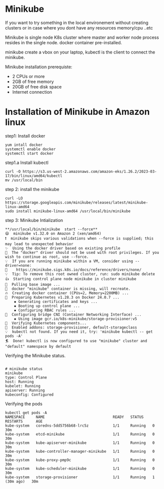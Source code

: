 # Minikube
If you want to try something in the local environement without creating clusters or in case where you
dont have any resources memory/cpu ..etc

Minikube is single node K8s cluster where master and worker node process resides in the single node.
docker container pre-installed.

minikube create a vbox on your laptop, kubectl is the client to connect the minikube.

Minikube installation prerequiste:
- 2 CPUs or more
- 2GB of free memory
- 20GB of free disk space
- Internet connection

# Installation of Minikube in Amazon linux

step1: Install docker 
```code
yum intall docker
systemctl enable docker
systemctl start docker
```

step1.a Install kubectl 
```code
curl -O https://s3.us-west-2.amazonaws.com/amazon-eks/1.26.2/2023-03-17/bin/linux/amd64/kubectl
mv /usr/local/bin
```

step 2: install the minikube
```code
curl -LO https://storage.googleapis.com/minikube/releases/latest/minikube-linux-amd64
sudo install minikube-linux-amd64 /usr/local/bin/minikube
```

step 3: Minikube Intialization
```code
**/usr/local/bin/minikube  start --force**
😄  minikube v1.32.0 on Amazon 2 (xen/amd64)
❗  minikube skips various validations when --force is supplied; this may lead to unexpected behavior
✨  Using the docker driver based on existing profile
🛑  The "docker" driver should not be used with root privileges. If you wish to continue as root, use --force.
💡  If you are running minikube within a VM, consider using --driver=none:
📘    https://minikube.sigs.k8s.io/docs/reference/drivers/none/
💡  Tip: To remove this root owned cluster, run: sudo minikube delete
👍  Starting control plane node minikube in cluster minikube
🚜  Pulling base image ...
🤷  docker "minikube" container is missing, will recreate.
🔥  Creating docker container (CPUs=2, Memory=2200MB) ...
🐳  Preparing Kubernetes v1.28.3 on Docker 24.0.7 ...
    ▪ Generating certificates and keys ...
    ▪ Booting up control plane ...
    ▪ Configuring RBAC rules ...
🔗  Configuring bridge CNI (Container Networking Interface) ...
    ▪ Using image gcr.io/k8s-minikube/storage-provisioner:v5
🔎  Verifying Kubernetes components...
🌟  Enabled addons: storage-provisioner, default-storageclass
💡  kubectl not found. If you need it, try: 'minikube kubectl -- get pods -A'
🏄  Done! kubectl is now configured to use "minikube" cluster and "default" namespace by default
```
Verifying the Minikube status.
```code

# minikube status
minikube
type: Control Plane
host: Running
kubelet: Running
apiserver: Running
kubeconfig: Configured
```

Verifying the pods
```
kubectl get pods -A
NAMESPACE     NAME                               READY   STATUS    RESTARTS      AGE
kube-system   coredns-5dd5756b68-lrc5z           1/1     Running   0             30m
kube-system   etcd-minikube                      1/1     Running   0             30m
kube-system   kube-apiserver-minikube            1/1     Running   0             30m
kube-system   kube-controller-manager-minikube   1/1     Running   0             30m
kube-system   kube-proxy-pmp9c                   1/1     Running   0             30m
kube-system   kube-scheduler-minikube            1/1     Running   0             30m
kube-system   storage-provisioner                1/1     Running   1 (30m ago)   30m
```
